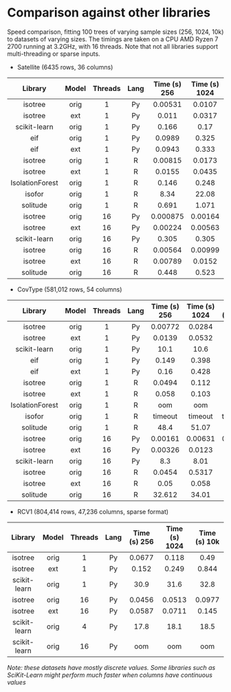 # Comparison against other libraries

Speed comparison, fitting 100 trees of varying sample sizes (256, 1024, 10k) to datasets of varying sizes. The timings are taken on a CPU AMD Ryzen 7 2700 running at 3.2GHz, with 16 threads. Note that not all libraries support multi-threading or sparse inputs.

* Satellite (6435 rows, 36 columns)

| Library         |  Model | Threads | Lang  | Time (s) 256 | Time (s) 1024 | Time (s) 6435 |
| :---:           |  :---: |  :---:  | :---: | :---:        | :---:         | :---:         |
| isotree         | orig   |   1     | Py    |  0.00531     | 0.0107        | 0.0522        |
| isotree         | ext    |   1     | Py    |  0.011       | 0.0317        | 0.186         |
| scikit-learn    | orig   |   1     | Py    |  0.166       | 0.17          | 0.233         |
| eif             | orig   |   1     | Py    |  0.0989      | 0.325         | 2.18          |
| eif             | ext    |   1     | Py    |  0.0943      | 0.333         | 2.21          |
| isotree         | orig   |   1     | R     |  0.00815     | 0.0173        | 0.0728        |
| isotree         | ext    |   1     | R     |  0.0155      | 0.0435        | 0.239         |
| IsolationForest | orig   |   1     | R     |  0.146       | 0.248         | 0.845         |
| isofor          | orig   |   1     | R     |  8.34        | 22.08         | 130.26        |
| solitude        | orig   |   1     | R     |  0.691       | 1.071         | 4.158         |
| isotree         | orig   |   16    | Py    |  0.000875    | 0.00164       | 0.00641       |
| isotree         | ext    |   16    | Py    |  0.00224     | 0.00563       | 0.0254        |
| scikit-learn    | orig   |   16    | Py    |  0.305       | 0.305         | 0.277         |
| isotree         | orig   |   16    | R     |  0.00564     | 0.00999       | 0.0278        |
| isotree         | ext    |   16    | R     |  0.00789     | 0.0152        | 0.0511        |
| solitude        | orig   |   16    | R     |  0.448       | 0.523         | 0.903         |

* CovType (581,012 rows, 54 columns)

| Library         |  Model | Threads | Lang  | Time (s) 256 | Time (s) 1024 | Time (s) 10k  |
| :---:           |  :---: |  :---:  | :---: | :---:        | :---:         | :---:         |
| isotree         | orig   |   1     | Py    |  0.00772     | 0.0284        | 0.326         |
| isotree         | ext    |   1     | Py    |  0.0139      | 0.0532        | 0.604         |
| scikit-learn    | orig   |   1     | Py    |  10.1        | 10.6          | 11.1          |
| eif             | orig   |   1     | Py    |  0.149       | 0.398         | 4.99          |
| eif             | ext    |   1     | Py    |  0.16        | 0.428         | 5.06          |
| isotree         | orig   |   1     | R     |  0.0494      | 0.112         | 0.443         |
| isotree         | ext    |   1     | R     |  0.058       | 0.103         | 0.743         |
| IsolationForest | orig   |   1     | R     |  oom         | oom           | oom           |
| isofor          | orig   |   1     | R     |  timeout     | timeout       | timeout       |
| solitude        | orig   |   1     | R     |  48.4        | 51.07         | 85.5          |
| isotree         | orig   |   16    | Py    |  0.00161     | 0.00631       | 0.0848        |
| isotree         | ext    |   16    | Py    |  0.00326     | 0.0123        | 0.168         |
| scikit-learn    | orig   |   16    | Py    |  8.3         | 8.01          | 6.89          |
| isotree         | orig   |   16    | R     |  0.0454      | 0.5317        | 0.148         |
| isotree         | ext    |   16    | R     |  0.05        | 0.058         | 0.234         |
| solitude        | orig   |   16    | R     |  32.612      | 34.01         | 41.01         |

* RCV1 (804,414 rows, 47,236 columns, sparse format)

| Library         |  Model | Threads | Lang  | Time (s) 256 | Time (s) 1024 | Time (s) 10k  |
| :---:           |  :---: |  :---:  | :---: | :---:        | :---:         | :---:         |
| isotree         | orig   |   1     | Py    |  0.0677      | 0.118         | 0.49          |
| isotree         | ext    |   1     | Py    |  0.152       | 0.249         | 0.844         |
| scikit-learn    | orig   |   1     | Py    |  30.9        | 31.6          | 32.8          |
| isotree         | orig   |   16    | Py    |  0.0456      | 0.0513        | 0.0977        |
| isotree         | ext    |   16    | Py    |  0.0587      | 0.0711        | 0.145         |
| scikit-learn    | orig   |   4     | Py    |  17.8        | 18.1          | 18.5          |
| scikit-learn    | orig   |   16    | Py    |  oom         | oom           | oom           |

*Note: these datasets have mostly discrete values. Some libraries such as SciKit-Learn might perform much faster when columns have continuous values*